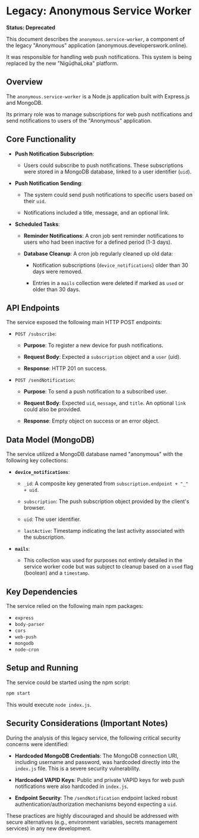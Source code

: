 # Legacy: Anonymous Service Worker

**Status: Deprecated**

This document describes the `anonymous.service-worker`, a component of the legacy "Anonymous" application (anonymous.developerswork.online).

It was responsible for handling web push notifications. This system is being replaced by the new "NigūḍhaLoka" platform.

## Overview

The `anonymous.service-worker` is a Node.js application built with Express.js and MongoDB.

Its primary role was to manage subscriptions for web push notifications and send notifications to users of the "Anonymous" application.


## Core Functionality

* **Push Notification Subscription**:
    * Users could subscribe to push notifications. These subscriptions were stored in a MongoDB database, linked to a user identifier (`uid`).
       
* **Push Notification Sending**:
    * The system could send push notifications to specific users based on their `uid`.
       
    * Notifications included a title, message, and an optional link.
       
* **Scheduled Tasks**:
    * **Reminder Notifications**: A cron job sent reminder notifications to users who had been inactive for a defined period (1-3 days).
       
    * **Database Cleanup**: A cron job regularly cleaned up old data:
        * Notification subscriptions (`device_notifications`) older than 30 days were removed.
           
        * Entries in a `mails` collection were deleted if marked as `used` or older than 30 days.
           

## API Endpoints

The service exposed the following main HTTP POST endpoints:

* `POST /subscribe`:
    * **Purpose**: To register a new device for push notifications.
    * **Request Body**: Expected a `subscription` object and a `user` (uid).
       
    * **Response**: HTTP 201 on success.
       
* `POST /sendNotification`:
    * **Purpose**: To send a push notification to a subscribed user.
    * **Request Body**: Expected `uid`, `message`, and `title`. An optional `link` could also be provided.
       
    * **Response**: Empty object on success or an error object.
       

## Data Model (MongoDB)

The service utilized a MongoDB database named "anonymous" with the following key collections:


* **`device_notifications`**:
    * `_id`: A composite key generated from `subscription.endpoint + "_" + uid`.
       
    * `subscription`: The push subscription object provided by the client's browser.
       
    * `uid`: The user identifier.
       
    * `lastActive`: Timestamp indicating the last activity associated with the subscription.
       
* **`mails`**:
    * This collection was used for purposes not entirely detailed in the service worker code but was subject to cleanup based on a `used` flag (boolean) and a `timestamp`.
       

## Key Dependencies

The service relied on the following main npm packages:


* `express`
* `body-parser`
* `cors`
* `web-push`
* `mongodb`
* `node-cron`

## Setup and Running

The service could be started using the npm script:


```bash
npm start
```

This would execute `node index.js`.


## Security Considerations (Important Notes)

During the analysis of this legacy service, the following critical security concerns were identified:

* **Hardcoded MongoDB Credentials**: The MongoDB connection URI, including username and password, was hardcoded directly into the `index.js` file. This is a severe security vulnerability.
   
* **Hardcoded VAPID Keys**: Public and private VAPID keys for web push notifications were also hardcoded in `index.js`.
   
* **Endpoint Security**: The `/sendNotification` endpoint lacked robust authentication/authorization mechanisms beyond expecting a `uid`.

These practices are highly discouraged and should be addressed with secure alternatives (e.g., environment variables, secrets management services) in any new development.
